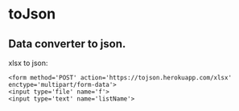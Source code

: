 # toJson

## Data converter to json.

xlsx to json:
```
<form method='POST' action='https://tojson.herokuapp.com/xlsx' enctype='multipart/form-data'> 
<input type='file' name='f'>
<input type='text' name='listName'>
```
